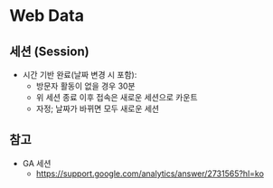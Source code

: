 # Web Data

## 세션 (Session)
* 시간 기반 완료(날짜 변경 시 포함):
  * 방문자 활동이 없을 경우 30분
  * 위 세션 종료 이후 접속은 새로운 세션으로 카운트
  * 자정; 날짜가 바뀌면 모두 새로운 세션

## 참고
* GA 세션
  * https://support.google.com/analytics/answer/2731565?hl=ko
  
